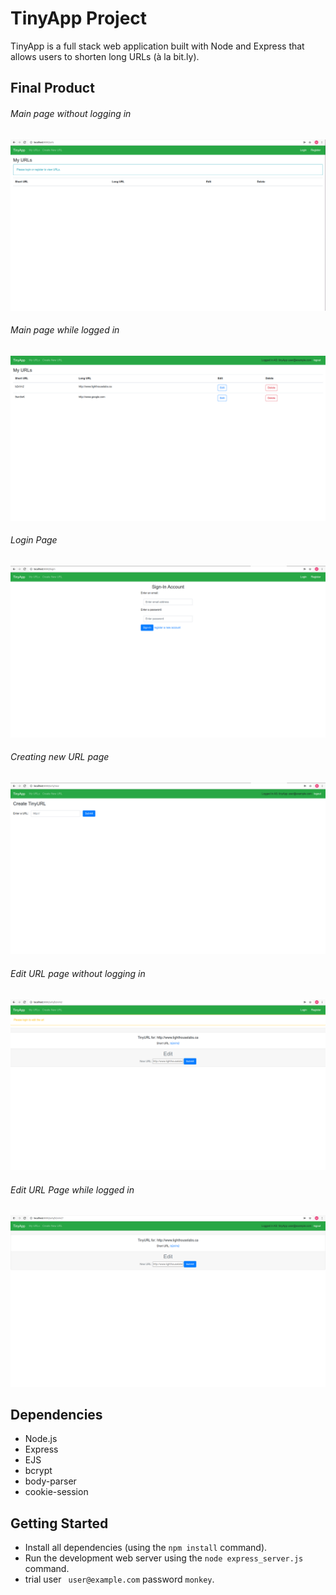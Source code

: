 # TinyApp Project

TinyApp is a full stack web application built with Node and Express that allows users to shorten long URLs (à la bit.ly).

## Final Product

###### Main page without logging in
!["MainPage without logging in"](https://github.com/mab321/tinyapp/blob/master/pics/mainPageNoLogin.png?raw=true)

###### Main page while logged in
!["MainPage while logged in"](https://github.com/mab321/tinyapp/blob/master/pics/loginMain.png?raw=true)

###### Login Page
!["screenshot description"](https://github.com/mab321/tinyapp/blob/master/pics/login.png?raw=true)

###### Creating new URL page
!["Creating new URL"](https://github.com/mab321/tinyapp/blob/master/pics/newURL.png?raw=true)


###### Edit URL page without logging in
!["short url edit page without logging in"](https://github.com/mab321/tinyapp/blob/master/pics/EditUrlWithoutLogin.png?raw=true)


###### Edit URL Page while logged in
!["short url edit page while logged in"](https://github.com/mab321/tinyapp/blob/master/pics/EditUrl.png?raw=true)

## Dependencies

- Node.js
- Express
- EJS
- bcrypt
- body-parser
- cookie-session


## Getting Started

- Install all dependencies (using the `npm install` command).
- Run the development web server using the `node express_server.js` command.
- trial user ``` user@example.com``` password ```monkey```.
